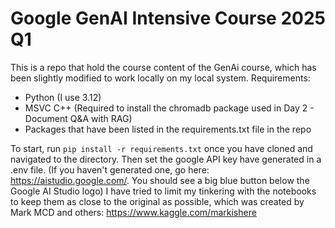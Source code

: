 # Google GenAI Intensive Course 2025 Q1

This is a repo that hold the course content of the GenAi course, which has been slightly modified to work locally on my local system.
Requirements:

- Python (I use 3.12)
- MSVC C++ (Required to install the chromadb package used in Day 2 - Document Q&A with RAG)
- Packages that have been listed in the requirements.txt file in the repo

To start, run `pip install -r requirements.txt` once you have cloned and navigated to the directory.
Then set the google API key have generated in a .env file. (If you haven't generated one, go here: https://aistudio.google.com/. You should see a big blue button below the Google AI Studio logo)
I have tried to limit my tinkering with the notebooks to keep them as close to the original as possible, which was created by Mark MCD and others: https://www.kaggle.com/markishere
